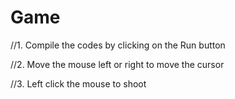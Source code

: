 Game
====

//1.	Compile the codes by clicking on the Run button 
	
//2.	Move the mouse left or right to move the cursor
	
//3.	Left click the mouse to shoot

